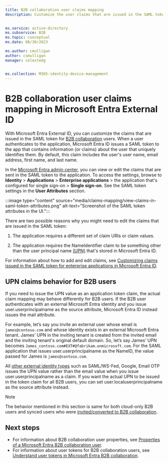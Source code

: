 ```yaml
---
title: B2B collaboration user claims mapping
description: Customize the user claims that are issued in the SAML token for Microsoft Entra B2B users.

 
ms.service: active-directory
ms.subservice: B2B
ms.topic: conceptual
ms.date: 08/30/2023

ms.author: cmulligan
author: csmulligan
manager: celestedg


ms.collection: M365-identity-device-management
---
```


# B2B collaboration user claims mapping in Microsoft Entra External ID

With Microsoft Entra External ID, you can customize the claims that are issued in the SAML token for [B2B collaboration](what-is-b2b.md) users. When a user authenticates to the application, Microsoft Entra ID issues a SAML token to the app that contains information (or claims) about the user that uniquely identifies them. By default, this claim includes the user's user name, email address, first name, and last name.

In the [Microsoft Entra admin center](https://entra.microsoft.com), you can view or edit the claims that are sent in the SAML token to the application. To access the settings, browse to **Identity** > **Applications** > **Enterprise applications** > the application that's configured for single sign-on > **Single sign-on**. See the SAML token settings in the **User Attributes** section.

:::image type="content" source="media/claims-mapping/view-claims-in-saml-token-attributes.png" alt-text="Screenshot of the SAML token attributes in the UI.":::

There are two possible reasons why you might need to edit the claims that are issued in the SAML token:

1. The application requires a different set of claim URIs or claim values.

2. The application requires the NameIdentifier claim to be something other than the user principal name [(UPN)](~/identity/hybrid/connect/plan-connect-userprincipalname.md#what-is-userprincipalname) that's stored in Microsoft Entra ID.

For information about how to add and edit claims, see [Customizing claims issued in the SAML token for enterprise applications in Microsoft Entra ID](~/identity-platform/saml-claims-customization.md).

## UPN claims behavior for B2B users

If you need to issue the UPN value as an application token claim, the actual claim mapping may behave differently for B2B users. If the B2B user authenticates with an external Microsoft Entra identity and you issue user.userprincipalname as the source attribute, Microsoft Entra ID instead issues the mail attribute.  

For example, let’s say you invite an external user whose email is `james@contoso.com` and whose identity exists in an external Microsoft Entra tenant. James’ UPN in the inviting tenant is created from the invited email and the inviting tenant's original default domain. So, let’s say James’ UPN becomes `James_contoso.com#EXT#@fabrikam.onmicrosoft.com`. For the SAML application that issues user.userprincipalname as the NameID, the value passed for James is `james@contoso.com`.  

All [other external identity types](redemption-experience.md#invitation-redemption-flow) such as SAML/WS-Fed, Google, Email OTP issues the UPN value rather than the email value when you issue user.userprincipalname as a claim. If you want the actual UPN to be issued in the token claim for all B2B users, you can set user.localuserprincipalname as the source attribute instead. 

>[!NOTE]
>The behavior mentioned in this section is same for both cloud-only B2B users and synced users who were [invited/converted to B2B collaboration](invite-internal-users.md). 

## Next steps

- For information about B2B collaboration user properties, see [Properties of a Microsoft Entra B2B collaboration user](user-properties.md).
- For information about user tokens for B2B collaboration users, see [Understand user tokens in Microsoft Entra B2B collaboration](user-token.md).
